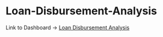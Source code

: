 # Loan-Disbursement-Analysis




Link to Dashboard -> [Loan Disbursement Analysis](https://app.powerbi.com/view?r=eyJrIjoiMDA4ZmZiNTQtOTAzNy00NmY3LTk4ODQtZWI1MmQzYzk1ZGE0IiwidCI6IjE1ZjM5Y2FiLTQxMWEtNDk3NS04NjNjLWQ3MjczYjJhYmUxMiJ9)

